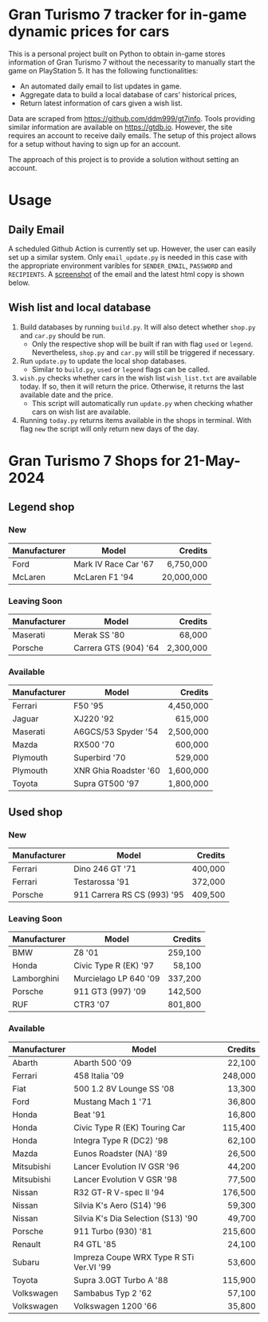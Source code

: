 # Gran Turismo 7 tracker for in-game dynamic prices for cars

This is a personal project built on Python to obtain in-game stores information of Gran Turismo 7 without the necessarity to manually start the game on PlayStation 5. It has the following functionalities:

- An automated daily email to list updates in game.
- Aggregate data to build a local database of cars' historical prices,
- Return latest information of cars given a wish list.

Data are scraped from https://github.com/ddm999/gt7info. Tools providing similar information are available on https://gtdb.io. However, the site requires an account to receive daily emails. The setup of this project allows for a setup without having to sign up for an account.

The approach of this project is to provide a solution without setting an account.

# Usage

## Daily Email

A scheduled Github Action is currently set up. However, the user can easily set up a similar system. Only `email_update.py` is needed in this case with the appropriate environment varibles for `SENDER_EMAIL`, `PASSWORD` and `RECIPIENTS`. A [screenshot](https://raw.githubusercontent.com/marcohoucheng/Gran-Turismo-7-Price-Tracker/main/data/email_screenshot.png) of the email and the latest html copy is shown below.

## Wish list and local database

1. Build databases by running `build.py`. It will also detect whether `shop.py` and `car.py` should be run.
    - Only the respective shop will be built if ran with flag `used` or `legend`. Nevertheless, `shop.py` and `car.py` will still be triggered if necessary.
2. Run `update.py` to update the local shop databases.
    - Similar to `build.py`, `used` or `legend` flags can be called.
3. `wish.py` checks whether cars in the wish list `wish_list.txt` are available today. If so, then it will return the price. Otherwise, it returns the last available date and the price.
    - This script will automatically run `update.py` when checking whather cars on wish list are available.
4. Running `today.py` returns items available in the shops in terminal. With flag `new` the script will only return new days of the day.


# Gran Turismo 7 Shops for 21-May-2024



## Legend shop

### New
 | Manufacturer | Model | Credits |
 | --- | --- | --: |
|Ford|Mark IV Race Car '67|6,750,000|
|McLaren|McLaren F1 '94|20,000,000|

### Leaving Soon
 | Manufacturer | Model | Credits |
 | --- | --- | --: |
|Maserati|Merak SS '80|68,000|
|Porsche|Carrera GTS (904) '64|2,300,000|

### Available
 | Manufacturer | Model | Credits |
 | --- | --- | --: |
|Ferrari|F50 '95|4,450,000|
|Jaguar|XJ220 '92|615,000|
|Maserati|A6GCS/53 Spyder '54|2,500,000|
|Mazda|RX500 '70|600,000|
|Plymouth|Superbird '70|529,000|
|Plymouth|XNR Ghia Roadster '60|1,600,000|
|Toyota|Supra GT500 '97|1,800,000|


## Used shop

### New
 | Manufacturer | Model | Credits |
 | --- | --- | --: |
|Ferrari|Dino 246 GT '71|400,000|
|Ferrari|Testarossa '91|372,000|
|Porsche|911 Carrera RS CS (993) '95|409,500|

### Leaving Soon
 | Manufacturer | Model | Credits |
 | --- | --- | --: |
|BMW|Z8 '01|259,100|
|Honda|Civic Type R (EK) '97|58,100|
|Lamborghini|Murcielago LP 640 '09|337,200|
|Porsche|911 GT3 (997) '09|142,500|
|RUF|CTR3 '07|801,800|

### Available
 | Manufacturer | Model | Credits |
 | --- | --- | --: |
|Abarth|Abarth 500 '09|22,100|
|Ferrari|458 Italia '09|248,000|
|Fiat|500 1.2 8V Lounge SS '08|13,300|
|Ford|Mustang Mach 1 '71|36,800|
|Honda|Beat '91|16,800|
|Honda|Civic Type R (EK) Touring Car|115,400|
|Honda|Integra Type R (DC2) '98|62,100|
|Mazda|Eunos Roadster (NA) '89|26,500|
|Mitsubishi|Lancer Evolution IV GSR '96|44,200|
|Mitsubishi|Lancer Evolution V GSR '98|77,500|
|Nissan|R32 GT-R V-spec II '94|176,500|
|Nissan|Silvia K's Aero (S14) '96|59,300|
|Nissan|Silvia K's Dia Selection (S13) '90|49,700|
|Porsche|911 Turbo (930) '81|215,600|
|Renault|R4 GTL '85|24,100|
|Subaru|Impreza Coupe WRX Type R STi Ver.VI '99|53,600|
|Toyota|Supra 3.0GT Turbo A '88|115,900|
|Volkswagen|Sambabus Typ 2 '62|57,100|
|Volkswagen|Volkswagen 1200 '66|35,800|

